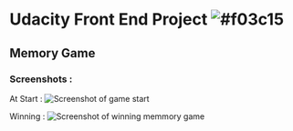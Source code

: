 # Udacity Front End Project ![#f03c15](https://placehold.it/15/f03c15/000000?text=+) 
## Memory Game
### Screenshots : 

At Start : 
![ Screenshot of game start ](https://image.prntscr.com/image/blG9Ab71THyZ1Gt4Hg1eeg.png)

Winning : 
![ Screenshot of winning memmory game](https://image.prntscr.com/image/3DUs5VkXQtaE2gb2U73D_w.png)


